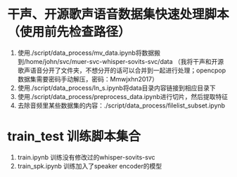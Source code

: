 # 干声、开源歌声语音数据集快速处理脚本（使用前先检查路径）
1. 使用./script/data_process/mv_data.ipynb将数据搬到/home/john/svc/muer-svc-whisper-sovits-svc/data （我将干声和开源歌声语音分开了文件夹，不想分开的话可以合并到一起进行处理；opencpop数据集需要密码手动解压，密码：Mmwjxhn2017）
2. 使用./script/data_process/ln_s.ipynb将data目录内容链接到相应目录下
3. 使用./script/data_process/preprocess_data.ipynb进行切片，然后提取特征
4. 去除音频里某些数据集的内容：./script/data_process/filelist_subset.ipynb

# train_test 训练脚本集合
1. train.ipynb 训练没有修改过的whisper-sovits-svc
2. train_spk.ipynb 训练加入了speaker encoder的模型